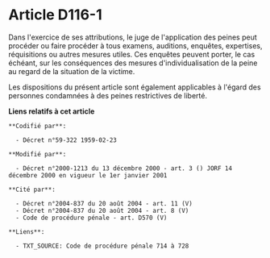 # Article D116-1

Dans l'exercice de ses attributions, le juge de l'application des peines peut procéder ou faire procéder à tous examens,
auditions, enquêtes, expertises, réquisitions ou autres mesures utiles. Ces enquêtes peuvent porter, le cas échéant, sur les
conséquences des mesures d'individualisation de la peine au regard de la situation de la victime.

Les dispositions du présent article sont également applicables à l'égard des personnes condamnées à des peines restrictives
de liberté.

**Liens relatifs à cet article**

	**Codifié par**:

	  - Décret n°59-322 1959-02-23

	**Modifié par**:

	  - Décret n°2000-1213 du 13 décembre 2000 - art. 3 () JORF 14 décembre 2000 en vigueur le 1er janvier 2001

	**Cité par**:

	  - Décret n°2004-837 du 20 août 2004 - art. 11 (V)
	  - Décret n°2004-837 du 20 août 2004 - art. 8 (V)
	  - Code de procédure pénale - art. D570 (V)

	**Liens**:

	  - TXT_SOURCE: Code de procédure pénale 714 à 728
